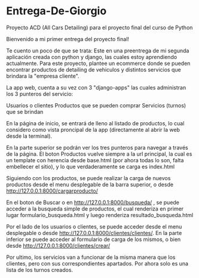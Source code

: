 # Entrega-De-Giorgio
Proyecto ACD (All Cars Detailing) para el proyecto final del curso de Python

Bienvenido a mi primer entrega del proyecto final!

Te cuento un poco de que se trata:
Este en una preentrega de mi segunda aplicación creada con python y django, las cuales estoy aprendiendo actualmente.
Para este proyecto, plantee un ecommerce donde se pueden encontrar productos de detailing de vehiculos y distintos servicios que brindara la "empresa cliente".

La app web, cuenta a su vez con 3 "django-apps" las cuales administran los 3 punteros del servicio:

Usuarios o clientes
Productos que se pueden comprar
Servicios (turnos) que se brindan

En la página de inicio, se entrará de lleno al listado de productos, lo cual considero como vista proncipal de la app (directamente al abrir la web desde la terminal).

En la parte superior se podrán ver los tres punteros para navegar a través de la página.
El boton Productos vuelve siempre a la url principal, la cual es un template con herencia desde base.html (por ahora todas lo son, falta embellecer el sitio), y lo que verdaderamente se carga es index.html

Siguiendo con los productos, se puede realizar la carga de nuevos productos desde el menu desplegable de la barra superior, o desde http://127.0.0.1:8000/cargarproducto/

En el boton de Buscar o en http://127.0.0.1:8000/busqueda/ , se puede acceder a la busqueda simple de productos, el cual renderiza en primer lugar formulario_busqueda.html y luego renderiza resultado_busqueda.html

Por el lado de los usuarios o clientes, se puede acceder desde el menu desplegable o desde http://127.0.0.1:8000/clientes/clientes/. En la parte inferior se puede acceder al formulario de carga de los mismos, o bien desde http://127.0.0.1:8000/clientes/crear/

Por ultimo, los servicios van a funcionar de la misma manera que los clientes, pero con sus correspondientes apartados. Por ahora solo es una lista de los turnos creados.